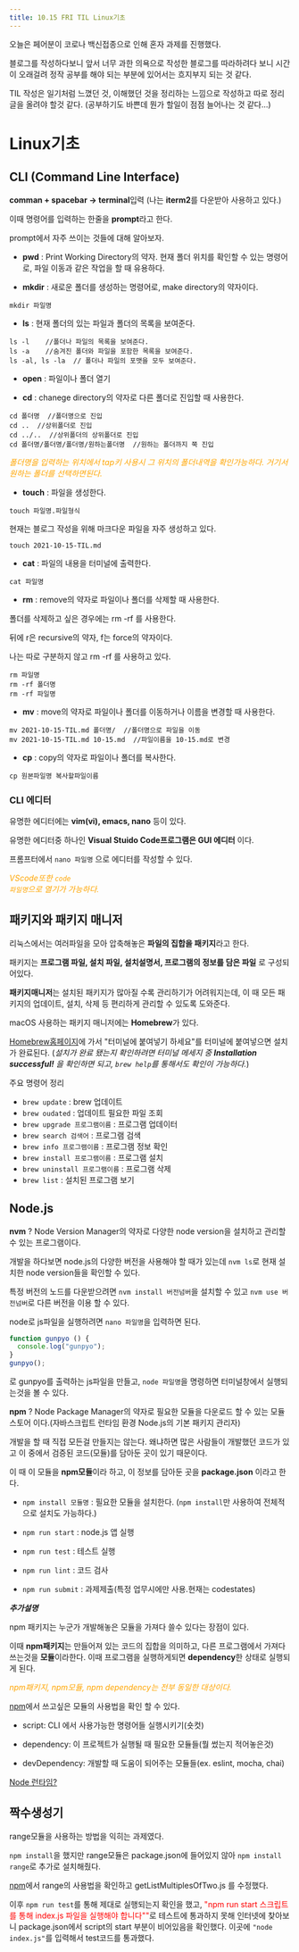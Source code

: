```yaml
---
title: 10.15 FRI TIL Linux기초
---
```


오늘은 페어분이 코로나 백신접종으로 인해 혼자 과제를 진행했다.

블로그를 작성하다보니 앞서 너무 과한 의욕으로 작성한 블로그를 따라하려다 보니 시간이 오래걸려 정작 공부를 해야 되는 부분에 있어서는 흐지부지 되는 것 같다.

TIL 작성은 일기처럼 느꼈던 것, 이해했던 것을 정리하는 느낌으로 작성하고 따로 정리글을 올려야 할것 같다. (공부하기도 바쁜데 뭔가 할일이 점점 늘어나는 것 같다...) 

# Linux기초

## CLI (Command Line Interface)

**comman + spacebar -> terminal**입력 (나는 **iterm2**를 다운받아 사용하고 있다.)

이때 명령어를 입력하는 한줄을 **prompt**라고 한다.

prompt에서 자주 쓰이는 것들에 대해 알아보자.

- **pwd** : Print Working Directory의 약자. 현재 폴더 위치를 확인할 수 있는 명령어로, 파일 이동과 같은 작업을 할 때 유용하다.

- **mkdir** : 새로운 폴더를 생성하는 명령어로, make directory의 약자이다.

```
mkdir 파일명
```

- **ls** : 현재 폴더의 있는 파일과 폴더의 목록을 보여준다.

```
ls -l    //폴더나 파일의 목록을 보여준다.
ls -a    //숨겨진 폴더와 파일을 포함한 목록을 보여준다.
ls -al, ls -la  // 폴더나 파일의 포맷을 모두 보여준다.
```

- **open** : 파일이나 폴더 열기

- **cd** : chanege directory의 약자로 다른 폴더로 진입할 때 사용한다.

```
cd 폴더명  //폴더명으로 진입
cd ..  //상위폴더로 진입
cd ../..  //상위폴더의 상위폴더로 진입
cd 폴더명/폴더명/폴더명/원하는폴더명  //원하는 폴더까지 쭉 진입
```

<span style="color:orange">*폴더명을 입력하는 위치에서 tap키 사용시 그 위치의 폴더내역을 확인가능하다. 거기서 원하는 폴더를 선택하면된다.*</span>

- **touch** : 파일을 생성한다.

```
touch 파일명.파일형식
```

현재는 블로그 작성을 위해 마크다운 파일을 자주 생성하고 있다.

```
touch 2021-10-15-TIL.md
```

- **cat** : 파일의 내용을 터미널에 출력한다.

```
cat 파일명
```

- **rm** : remove의 약자로 파일이나 폴더를 삭제할 때 사용한다.

폴더를 삭제하고 싶은 경우에는 rm -rf 를 사용한다.

뒤에 r은 recursive의 약자, f는 force의 약자이다.

나는 따로 구분하지 않고 rm -rf 를 사용하고 있다.

```
rm 파일명
rm -rf 폴더명
rm -rf 파일명
```

- **mv** : move의 약자로 파일이나 폴더를 이동하거나 이름을 변경할 때 사용한다.

```
mv 2021-10-15-TIL.md 폴더명/  //폴더명으로 파일을 이동
mv 2021-10-15-TIL.md 10-15.md  //파일이름을 10-15.md로 변경
```

- **cp** : copy의 약자로 파일이나 폴더를 복사한다.

```
cp 원본파일명 복사할파일이름
```



### CLI 에디터

유명한 에디터에는 **vim(vi), emacs, nano** 등이 있다.

유명한 에디터중 하나인 **Visual Stuido Code프로그램은 GUI 에디터** 이다.

프롬프터에서 <code>nano 파일명</code> 으로 에디터를 작성할 수 있다.

<span style="color:orange">*VScode또한 <code>code 파일명</code>으로 열기가 가능하다.*</span>



## 패키지와 패키지 매니저

리눅스에서는 여러파일을 모아 압축해놓은 **파일의 집합을 패키지**라고 한다.

패키지는  **프로그램 파일, 설치 파일, 설치설명서, 프로그램의 정보를 담은 파일** 로 구성되어있다.

**패키지매니저**는 설치된 패키지가 많아질 수록 관리하기가 어려워지는데, 이 때 모든 패키지의 업데이트, 설치, 삭제 등 편리하게 관리할 수 있도록 도와준다.

macOS 사용하는 패키지 매니저에는 **Homebrew**가 있다.

[Homebrew홈페이지](https://brew.sh/index_ko)에 가서 "터미널에 붙여넣기 하세요"를 터미널에 붙여넣으면 설치가 완료된다. (*설치가 완료 됐는지 확인하려면 터미널 메세지 중 **Installation successful!** 을 확인하면 되고, <code>brew help</code>를 통해서도 확인이 가능하다.*) 

주요 명령어 정리

- <code>brew update</code> : brew 업데이트
- <code>brew oudated</code> : 업데이트 필요한 파일 조회
- <code>brew upgrade 프로그램이름</code> : 프로그램 업데이터
- <code>brew search 검색어</code> : 프로그램 검색
- <code>brew info 프로그램이름</code> : 프로그램 정보 확인
- <code>brew install 프로그램이름</code> : 프로그램 설치
- <code>brew uninstall 프로그램이름</code> : 프로그램 삭제
- <code>brew list</code> : 설치된 프로그램 보기



## Node.js

**nvm** ? Node Version Manager의 약자로 다양한 node version을 설치하고 관리할 수 있는 프로그램이다.

개발을 하다보면 node.js의 다양한 버전을 사용해야 할 때가 있는데 <code>nvm ls</code>로 현재 설치한 node version들을 확인할 수 있다.

특정 버전의 노드를 다운받으려면 <code>nvm install 버전넘버</code>을 설치할 수 있고 <code>nvm use 버전넘버</code>로 다른 버전을 이용 할 수 있다.

node로 js파일을 실행하려면 <code>nano 파일명</code>을 입력하면 된다.

```js
function gunpyo () {
  console.log("gunpyo");
}
gunpyo();
```

로 gunpyo를 출력하는 js파일을 만들고, <code>node 파일명</code>을 명령하면 터미널창에서 실행되는것을 볼 수 있다.



**npm** ? Node Package Manager의 약자로 필요한 모듈을 다운로드 할 수 있는 모듈스토어 이다.(자바스크립트 런타임 환경 Node.js의 기본 패키지 관리자)

개발을 할 때 직접 모든걸 만들지는 않는다. 왜냐하면 많은 사람들이 개발했던 코드가 있고 이 중에서 검증된 코드(모듈)를 담아둔 곳이 있기 때문이다.

이 때 이 모듈을 **npm모듈**이라 하고, 이 정보를 담아둔 곳을 **package.json** 이라고 한다.

- <code>npm install 모듈명</code> : 필요한 모듈을 설치한다. (<code>npm install</code>만 사용하여 전체적으로 설치도 가능하다.)

- <code>npm run start</code> : node.js 앱 실행
- <code>npm run test</code> : 테스트 실행
- <code>npm run lint</code> : 코드 검사
- <code>npm run submit</code> : 과제제출(특정 업무시에만 사용.현재는 codestates)

***추가설명***

npm 패키지는 누군가 개발해놓은  모듈을 가져다 쓸수 있다는 장점이 있다.

이때 **npm패키지**는 만들어져 있는 코드의 집합을 의미하고, 다른 프로그램에서 가져다 쓰는것을 **모듈**이라한다. 이때 프로그램을 실행하게되면 **dependency**한 상태로 실행되게 된다.

<span style="color:orange">*npm패키지, npm모듈, npm dependency는 전부 동일한 대상이다.*</span>

[npm](https://www.npmjs.com/)에서 쓰고싶은 모듈의 사용법을 확인 할 수 있다.

- script: CLI 에서 사용가능한 명령어들 실행시키기(숏컷)

- dependency: 이 프로젝트가 실행될 때 필요한 모듈들(뭘 썼는지 적어놓은것)

- devDependency: 개발할 때 도움이 되어주는 모듈들(ex. eslint, mocha, chai)

[Node 런타임?](https://medium.com/@gwakhyoeun/node-js%EB%8A%94-%EC%9E%90%EB%B0%94%EC%8A%A4%ED%81%AC%EB%A6%BD%ED%8A%B8-%EB%9F%B0%ED%83%80%EC%9E%84-771b1445f547)





## 짝수생성기

range모듈을 사용하는 방법을 익히는 과제였다.

<code>npm install</code>을 했지만 range모듈은 package.json에 들어있지 않아 <code>npm install range</code>로 추가로 설치해줬다.

[npm](https://www.npmjs.com/)에서 range의 사용법을 확인하고 getListMultiplesOfTwo.js 를 수정했다.

이후 <code>npm run test</code>를 통해 제대로 실행되는지 확인을 했고, <span style="color:red">"npm run start 스크립트를 통해 index.js 파일을 실행해야 합니다""</span>로 테스트에 통과하지 못해 인터넷에 찾아보니 package.json에서 script의 start 부분이 비어있음을 확인했다. 이곳에 <code>"node index.js"</code>를 입력해서 test코드를 통과했다.
